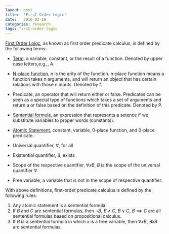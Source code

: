 ```yaml
---
layout: post
title:  "First Order Logic"
date:   2016-02-18
categories: research
tags: first-order-logic
---
```

[First Order Loigc](http://mathworld.wolfram.com/First-OrderLogic.html), as known as first order predicate calculus, is defined by the following terms:

* [Term](http://mathworld.wolfram.com/Term.html), a variable, constant, or the result of a function. Denoted by upper case letters,e.g.,, A.

* [N-place function](http://mathworld.wolfram.com/Term.html), n is the arity of the function. n-place function means a function takes n arguments, and will return an object that has certain relations with those n inputs. Denoted by f.
* Predicate, an operator that will return either    or false. Predicates can be seen as a special type of functions which takes a set of arguments and return a    or false based on the definition of this predicate. Denoted by P.

* [Sentential formula](http://mathworld.wolfram.com/Predicate.html), an expression that represents a setence if we substitute variables to proper words (constants).

* [Atomic Statement](http://www.cogsci.rpi.edu/public_html/heuveb/teaching/Logic/CompLogic/Web/Handouts/FOL.pdf), constant, variable, 0-place function, and 0-place predicate.

* Universal quantifier, $\forall$, for all

* Existential quantifier, $\exists$, exists

* Scope of the respective quantifier, $\forall x B$, $B$ is the scope of the universal quantifier $\forall$.

* Free variable, a variable that is not in the scope of respective quantifier.

With above definitions, first-order predicate calculus is defined by the following rules:

1. Any atomic statement is a sentential formula.
2. If $B$ and $C$ are sentential formulas, then $\neg B$, $B \land C$, $B \lor C$, $B \implies C$ are all sentential formulas based on propositional calculus.
3. If $B$ ia a sentential formula in which $x$ is a free variable, then $\forall x B$, $\exists x B$ are sentential formulas.

